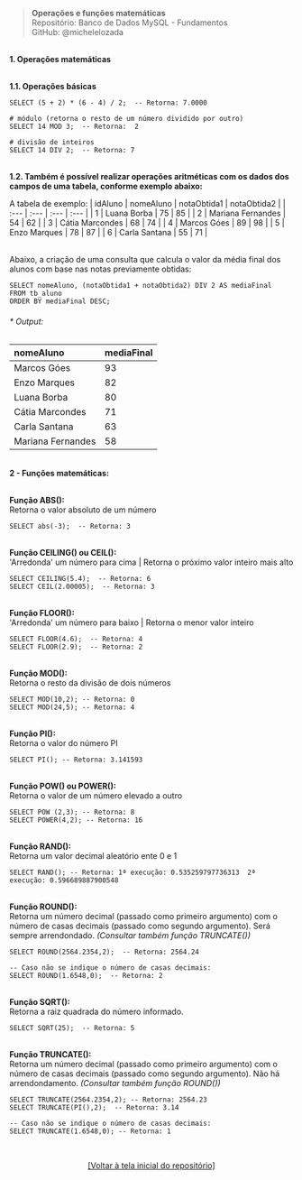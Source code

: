 > **Operações e funções matemáticas**  
> Repositório: Banco de Dados MySQL - Fundamentos  
> GitHub: @michelelozada
&nbsp;
     
&nbsp;      
**1. Operações matemáticas**
&nbsp;
     
&nbsp;           
**1.1. Operações básicas**  
```mysql
SELECT (5 + 2) * (6 - 4) / 2;  -- Retorna: 7.0000
```
```mysql
# módulo (retorna o resto de um número dividido por outro)
SELECT 14 MOD 3;  -- Retorna:  2
```
```mysql
# divisão de inteiros
SELECT 14 DIV 2;  -- Retorna: 7
```
&nbsp;
&nbsp;   
**1.2. Também é possível realizar operações aritméticas com os dados dos campos de uma tabela, conforme exemplo abaixo:**  

A tabela de exemplo:
| idAluno | nomeAluno         | notaObtida1 | notaObtida2 |
| :---    | :---              | :---        | :---        |
| 1	      | Luana Borba	      | 75          | 85          | 
| 2	      | Mariana Fernandes |	54          | 62          |
| 3	      | Cátia Marcondes	  | 68          | 74          |
| 4	      | Marcos Góes	      | 89          | 98          |
| 5	      | Enzo Marques	  | 78	        | 87          |
| 6	      | Carla Santana	  | 55          | 71          |

&nbsp;
&nbsp;         
Abaixo, a criação de uma consulta que calcula o valor da média final dos alunos com base nas notas previamente obtidas:  
```mysql
SELECT nomeAluno, (notaObtida1 + notaObtida2) DIV 2 AS mediaFinal 
FROM tb_aluno 
ORDER BY mediaFinal DESC;
```
###### * Output:  
| nomeAluno  	    | mediaFinal |
| :---              | :---       |
| Marcos Góes	    | 93         |
| Enzo Marques	    | 82         |
| Luana Borba	    | 80         |
| Cátia Marcondes   | 71         |
| Carla Santana	    | 63         |
| Mariana Fernandes | 58         |

&nbsp;
&nbsp;        
**2 - Funções matemáticas:**
&nbsp;
     
&nbsp;      
**Função ABS():**  
Retorna o valor absoluto de um número
```mysql
SELECT abs(-3);  -- Retorna: 3
```
&nbsp;
&nbsp;       
**Função CEILING() ou CEIL():**  
'Arredonda' um número para cima | Retorna o próximo valor inteiro mais alto 
```mysql
SELECT CEILING(5.4);  -- Retorna: 6
SELECT CEIL(2.00005);  -- Retorna: 3
```
&nbsp;
&nbsp;        
**Função FLOOR():**  
'Arredonda' um número para baixo | Retorna o menor valor inteiro
```mysql
SELECT FLOOR(4.6);  -- Retorna: 4
SELECT FLOOR(2.9);  -- Retorna: 2 
```
&nbsp;
&nbsp;       
**Função MOD():**  
Retorna o resto da divisão de dois números
```mysql
SELECT MOD(10,2); -- Retorna: 0
SELECT MOD(24,5); -- Retorna: 4
```
&nbsp;
&nbsp;       
**Função PI():**  
Retorna o valor do número PI
```mysql
SELECT PI(); -- Retorna: 3.141593
```
&nbsp;
&nbsp;       
**Função POW() ou POWER():**  
Retorna o valor de um número elevado a outro
```mysql
SELECT POW (2,3); -- Retorna: 8
SELECT POWER(4,2); -- Retorna: 16
```
&nbsp;
&nbsp;       
**Função RAND():**    
Retorna um valor decimal aleatório  ente 0 e 1
```mysql
SELECT RAND(); -- Retorna: 1ª execução: 0.535259797736313  2ª execução: 0.596689887900548
```
&nbsp;
&nbsp;       
**Função ROUND():**  
Retorna um número decimal (passado como primeiro argumento) com o número de casas decimais (passado como segundo argumento). Será sempre arrendondado. *(Consultar também função TRUNCATE())* 
```mysql
SELECT ROUND(2564.2354,2);  -- Retorna: 2564.24
```
```mysql
-- Caso não se indique o número de casas decimais:
SELECT ROUND(1.6548,0);  -- Retorna: 2
```
&nbsp;
&nbsp;       
**Função SQRT():**    
Retorna a raiz quadrada do número informado. 
```mysql
SELECT SQRT(25);  -- Retorna: 5
```
&nbsp;
&nbsp;        
**Função TRUNCATE():**     
Retorna um número decimal (passado como primeiro argumento) com o número de casas decimais (passado como segundo argumento). Não há arrendondamento. *(Consultar também função ROUND())*
```mysql
SELECT TRUNCATE(2564.2354,2); -- Retorna: 2564.23
SELECT TRUNCATE(PI(),2);  -- Retorna: 3.14
```
```mysql
-- Caso não se indique o número de casas decimais:
SELECT TRUNCATE(1.6548,0); -- Retorna: 1
```

&nbsp;

<div align="center">
<a href="https://github.com/michelelozada/Banco-de-Dados-MySQL-Fundamentos">[Voltar à tela inicial do repositório]</a>
</div>